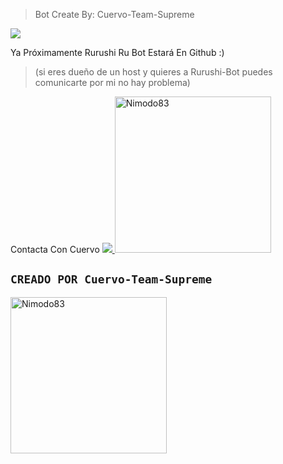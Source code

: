 >Bot Create By: Cuervo-Team-Supreme 
<img src="https://readme-typing-svg.herokuapp.com/?font=mono&size=30&duration=9000&color=FF0000&center=falso&vCenter=falso&lines=Rurushi-Bot+By+Cuervo-Team-Supreme+✰✰✰✰✰">      
</p>


Ya Próximamente Rurushi Ru Bot Estará En Github :)

>(si eres dueño de un host y quieres a Rurushi-Bot puedes comunicarte por mi no hay problema)

Contacta Con Cuervo
<a href="http://wa.me/5213318360934" target="blank"><img src="https://img.shields.io/badge/Cuervo-Owner-25D366?style=for-the-badge&logo=whatsapp&logoColor=white" />
<img src="https://telegra.ph/file/75ce1ab8dad03125527e1.jpg" width="250" height="250" alt="Nimodo83"/></a>

## `CREADO POR Cuervo-Team-Supreme` 
<a href="https://github.com/Nimodo83.png"><img src="https://qu.ax/OYDS.jpeg" width="250" height="250" alt="Nimodo83"/></a>
